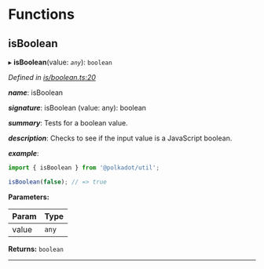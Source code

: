 

# Functions

<a id="isboolean"></a>

##  isBoolean

▸ **isBoolean**(value: *`any`*): `boolean`

*Defined in [is/boolean.ts:20](https://github.com/polkadot-js/common/blob/b53a677/packages/util/src/is/boolean.ts#L20)*

*__name__*: isBoolean

*__signature__*: isBoolean (value: any): boolean

*__summary__*: Tests for a boolean value.

*__description__*: Checks to see if the input value is a JavaScript boolean.

*__example__*:   
```javascript
import { isBoolean } from '@polkadot/util';

isBoolean(false); // => true
```

**Parameters:**

| Param | Type |
| ------ | ------ |
| value | `any` |

**Returns:** `boolean`

___

